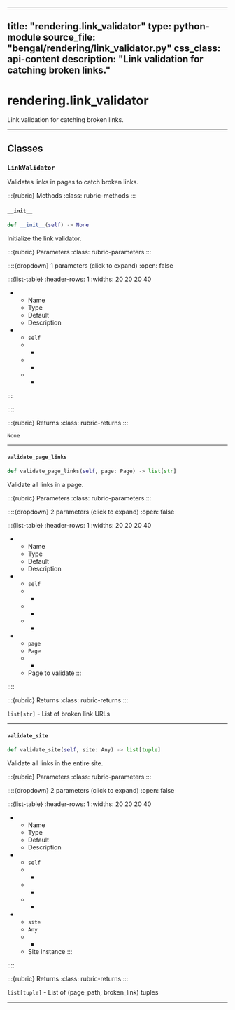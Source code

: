 
---
title: "rendering.link_validator"
type: python-module
source_file: "bengal/rendering/link_validator.py"
css_class: api-content
description: "Link validation for catching broken links."
---

# rendering.link_validator

Link validation for catching broken links.

---

## Classes

### `LinkValidator`


Validates links in pages to catch broken links.




:::{rubric} Methods
:class: rubric-methods
:::
#### `__init__`
```python
def __init__(self) -> None
```

Initialize the link validator.



:::{rubric} Parameters
:class: rubric-parameters
:::

::::{dropdown} 1 parameters (click to expand)
:open: false

:::{list-table}
:header-rows: 1
:widths: 20 20 20 40

* - Name
  - Type
  - Default
  - Description
* - `self`
  - -
  - -
  - -
:::

::::

:::{rubric} Returns
:class: rubric-returns
:::

`None`




---
#### `validate_page_links`
```python
def validate_page_links(self, page: Page) -> list[str]
```

Validate all links in a page.



:::{rubric} Parameters
:class: rubric-parameters
:::

::::{dropdown} 2 parameters (click to expand)
:open: false

:::{list-table}
:header-rows: 1
:widths: 20 20 20 40

* - Name
  - Type
  - Default
  - Description
* - `self`
  - -
  - -
  - -
* - `page`
  - `Page`
  - -
  - Page to validate
:::

::::

:::{rubric} Returns
:class: rubric-returns
:::

`list[str]` - List of broken link URLs




---
#### `validate_site`
```python
def validate_site(self, site: Any) -> list[tuple]
```

Validate all links in the entire site.



:::{rubric} Parameters
:class: rubric-parameters
:::

::::{dropdown} 2 parameters (click to expand)
:open: false

:::{list-table}
:header-rows: 1
:widths: 20 20 20 40

* - Name
  - Type
  - Default
  - Description
* - `self`
  - -
  - -
  - -
* - `site`
  - `Any`
  - -
  - Site instance
:::

::::

:::{rubric} Returns
:class: rubric-returns
:::

`list[tuple]` - List of (page_path, broken_link) tuples




---

